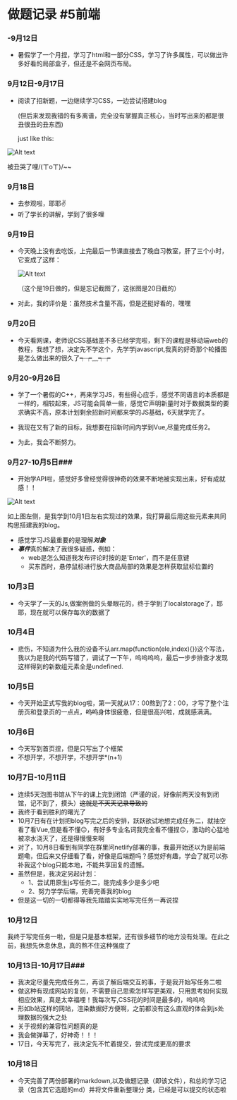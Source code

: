 # 做题记录 #5前端 #
### -9月12日 ###
+ 暑假学了一个月捏，学习了html和一部分CSS，学习了许多属性，可以做出许多好看的局部盒子，但还是不会网页布局。
  
### 9月12日-9月17日 ###
+ 阅读了招新题，一边继续学习CSS，一边尝试搭建blog

  (但后来发现我错的有多离谱，完全没有掌握真正核心，当时写出来的都是很丑很丑的丑东西)

  just like this:

![Alt text](<屏幕截图 2023-09-15 174924.png>)

被丑哭了哩/(ㄒoㄒ)/~~

### 9月18日 ###
+ 去参观啦，耶耶✌ 
+ 听了学长的讲解，学到了很多哩
  
### 9月19日 ###
+ 今天晚上没有去吃饭，上完最后一节课直接去了晚自习教室，肝了三个小时，它变成了这样：
  
  ![Alt text](<屏幕截图 2023-09-20 172533.png>)

  （这个是19日做的，但是忘记截图了，这张图是20日截的）
+ 对此，我的评价是：虽然技术含量不高，但是还挺好看的，嘿嘿
  
### 9月20日 ###
+ 今天看网课，老师说CSS基础差不多已经学完啦，剩下的课程是移动端web的教程，我想了想，决定先不学这个，先学学javascript,我真的好奇那个轮播图是怎么做出来的很久了┭┮﹏┭┮

### 9月20-9月26日 ###
+ 学了一个暑假的C++，再来学习JS，有些得心应手，感觉不同语言的本质都是一样的，相较起来，JS可能会简单一些，感觉它声明新量时对于数据类型的要求确实不高，原本计划剩余招新时间都来学的JS基础，6天就学完了。
+ 我现在又有了新的目标，我想要在招新时间内学到Vue,尽量完成任务2。
  

+ 为此，我会不断努力。

### 9月27-10月5日###
+ 开始学API啦，感觉好多曾经觉得很神奇的效果不断地被实现出来，好有成就感！！
  
 ![Alt text](<屏幕截图 2023-10-01 152918.png>)

如上图左侧，是我学到10月1日左右实现过的效果，我打算最后用这些元素来共同构思搭建我的blog。
+ 感觉学习JS最重要的是理解***对象***
+ ***事件***真的解决了我很多疑惑，例如：
   + web是怎么知道我发布评论时按的是'Enter'，而不是任意键
   + 买东西时，悬停鼠标进行放大商品局部的效果是怎样获取鼠标位置的

### 10月3日 ###
+ 今天学了一天的Js,做案例做的头晕眼花的，终于学到了localstorage了，耶耶，现在就可以保存每次的数据了

### 10月4日 ###
+ 悲伤，不知道为什么我的设备不认arr.map(function(ele,index){})这个写法，我以为是我的代码写错了，调试了一下午，呜呜呜呜，最后一步步排查才发现这样得到的新数组元素全是undefined.
  
### 10月5日 ###
+ 今天开始正式写我的blog啦，第一天就从17：00熬到了2：00，才写了整个注册页和登录页的一点点，~~呜呜~~身体很疲惫，但是很高兴啦，成就感满满。
  
### 10月6日 ###
+ 今天写到首页捏，但是只写出了个框架
+ 不想开学，不想开学，不想开学*(n+1)
  
### 10月7日-10月11日 ###
+ 连续5天泡图书馆从下午的课上完到闭馆（严谨的说，好像前两天没有到闭馆，记不到了，摸头）~~这就是不天天记录导致的~~
+ 我终于看到胜利的曙光了
+ 10月7日有在计划把blog写完之后的安排，跃跃欲试地想完成任务二，就抽空看了看Vue,但是看不懂😔，有好多专业名词我完全看不懂捏😔，激动的心猛地被凉水浇灭了，还是得慢慢来啊
+ 对了，10月8日看到有同学在群里问netlify部署的事，我最开始还以为是前端题嘞，但后来又仔细看了看，好像是后端题吗？感觉好有趣，学会了就可以弥补我这个blog只能本地，不能共享回复的遗憾。
+ 虽然但是，我决定另起计划：
    + 1、尝试用原生js写任务二，能完成多少是多少吧
    + 2、努力学学后端，完善完善我的blog
+ 但是这一切的一切都得等我先踏踏实实地写完任务一再说捏
  
### 10月12日 ###
我终于写完任务一啦，但是只是基本框架，还有很多细节的地方没有处理。在此之前，我想先休息休息，真的熬不住这种强度了

### 10月13日-10月17日###
+ 我决定尽量先完成任务二，再谈了解后端交互的事，于是我开始写任务二啦
+ 做这种有现成网站的复刻，不需要自己思索怎样写更美观，只用思考如何实现相应效果，真是太幸福哩！我每次写,CSS花的时间是最多的，呜呜呜
+ 形如b站这样的网站，渲染数据好方便啊，之前都没有这么直观的体会到js处理数据的强大之处
+ 关于视频的兼容性问题真的是
+ 我会做弹幕了，好神奇！！！
+ 17日，今天写完了，我决定先不忙着提交，尝试完成更高的要求
  
### 10月18日 ###
+ 今天完善了两份部署的markdown,以及做题记录（即该文件），和总的学习记录（包含其它选题的md）并将文件重新整理分
类，已经是可以提交的状态啦